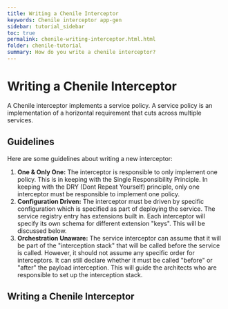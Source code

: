 ```yaml
---
title: Writing a Chenile Interceptor
keywords: Chenile interceptor app-gen
sidebar: tutorial_sidebar
toc: true
permalink: chenile-writing-interceptor.html.html
folder: chenile-tutorial
summary: How do you write a chenile interceptor?
---
```

# Writing a Chenile Interceptor
A Chenile interceptor implements a service policy. A service policy is an implementation of a horizontal requirement that cuts across multiple services. 
## Guidelines
Here are some guidelines about writing a new interceptor:
1. **One & Only One:** The interceptor is responsible to only implement one policy. This is in keeping with the Single Responsibility Principle. In keeping with the DRY (Dont Repeat Yourself) principle, only one interceptor must be responsible to implement one policy.
2. **Configuration Driven:** The interceptor must be driven by specific configuration which is specified as part of deploying the service. The service registry entry has extensions built in. Each interceptor will specify its own schema for different extension "keys". This will be discussed below.
3. **Orchestration Unaware:** The service interceptor can assume that it will be part of the "interception stack" that will be called before the service is called. However, it should not assume any specific order for interceptors. It can still declare whether it must be called "before" or "after" the payload interception. This will guide the architects who are responsible to set up the interception stack.

## Writing a Chenile Interceptor

<TODO>
</TODO>